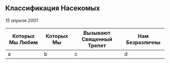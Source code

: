 ## Классификация Насекомых
_15 апреля 2001_


| Которых Мы Любим | Которых Мы   | Вызывают Священный Трепет | Нам Безразличны |
|-------------|-------------|-------------------------|---------------|
| a           | b           | c                       | d             |

